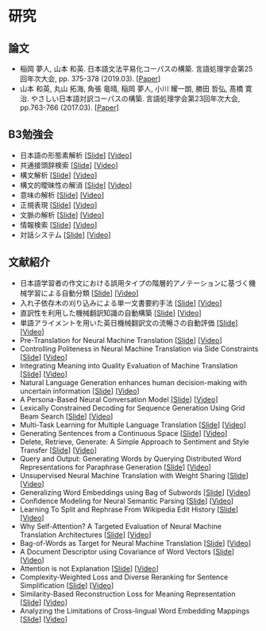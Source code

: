 # 研究

## 論文

- 稲岡 夢人, ⼭本 和英. 日本語文法平易化コーパスの構築. 言語処理学会第25回年次大会, pp. 375-378 (2019.03). \[[Paper](http://box.jnlp.org/arc/19/19NLP-inaoka.pdf)\]
- ⼭本 和英, 丸⼭ 拓海, ⾓張 ⻯晴, 稲岡 夢⼈, ⼩川 耀⼀朗, 勝⽥ 哲弘, 髙橋 寛治. やさしい⽇本語対訳コーパスの構築. 言語処理学会第23回年次大会, pp.763-766 (2017.03). \[[Paper](http://box.jnlp.org/arc/17/17NLP-yamamoto.pdf)\]

## B3勉強会

- 日本語の形態素解析 \[[Slide](https://speakerdeck.com/okayu9/ri-ben-yu-falsexing-tai-su-jie-xi)\] \[[Video](https://www.youtube.com/watch?v=9b7jA1c-tlo)\]
- 共通接頭辞検索 \[[Slide](https://speakerdeck.com/okayu9/gong-tong-jie-tou-ci-jian-suo)\] \[[Video](https://www.youtube.com/watch?v=_HS1zPiXG-c)\]
- 構文解析 \[[Slide](https://speakerdeck.com/okayu9/gou-wen-jie-xi)\] \[[Video](https://www.youtube.com/watch?v=hZqeWdoK6-w)\]
- 構文的曖昧性の解消 \[[Slide](https://speakerdeck.com/okayu9/gou-wen-de-ai-mei-xing-falsejie-xiao)\] \[[Video](https://www.youtube.com/watch?v=5Cd0VXi-qbc)\]
- 意味の解析 \[[Slide](https://speakerdeck.com/okayu9/yi-wei-falsejie-xi)\] \[[Video](https://www.youtube.com/watch?v=TrTERFqfs0o)\]
- 正規表現 \[[Slide](https://speakerdeck.com/okayu9/zheng-gui-biao-xian)\] \[[Video](https://www.youtube.com/watch?v=PuYKyOkZ1s4)\]
- 文脈の解析 \[[Slide](https://speakerdeck.com/okayu9/wen-mo-falsejie-xi)\] \[[Video](https://www.youtube.com/watch?v=LJq-cR8JYOs)\]
- 情報検索 \[[Slide](https://speakerdeck.com/okayu9/qing-bao-jian-suo)\] \[[Video](https://www.youtube.com/watch?v=wFa2XwX0R2k)\]
- 対話システム \[[Slide](https://speakerdeck.com/okayu9/dui-hua-sisutemu)\] \[[Video](https://www.youtube.com/watch?v=P3KNfVEQ7r8)\]

## 文献紹介

- 日本語学習者の作文における誤用タイプの階層的アノテーションに基づく機械学習による自動分類 \[[Slide](https://speakerdeck.com/okayu9/wen-xian-shao-jie-ri-ben-yu-xue-xi-zhe-falsezuo-wen-niokeru-wu-yong-taipufalsejie-ceng-de-afalsetesiyonniji-dukuji-jie-xue-xi-niyoruzi-dong-fen-lei)\] \[[Video](https://www.youtube.com/watch?v=gVW5LW6jJ40)\]
- 入れ子依存木の刈り込みによる単一文書要約手法 \[[Slide](https://speakerdeck.com/okayu9/wen-xian-shao-jie-ru-rezi-yi-cun-mu-falseyi-riip-miniyorudan-wen-shu-yao-yue-shou-fa)\] \[[Video](https://www.youtube.com/watch?v=qH0HIfNp6vM)\]
- 直訳性を利用した機械翻訳知識の自動構築 \[[Slide](https://speakerdeck.com/okayu9/wen-xian-shao-jie-zhi-yi-xing-woli-yong-sitaji-jie-fan-yi-zhi-shi-falsezi-dong-gou-zhu)\] \[[Video](https://www.youtube.com/watch?v=wltbtdm-bco)\]
- 単語アライメントを用いた英日機械翻訳文の流暢さの自動評価 \[[Slide](https://speakerdeck.com/okayu9/wen-xian-shao-jie-dan-yu-araimentowoyong-itaying-ri-ji-jie-fan-yi-wen-falseliu-chang-safalsezi-dong-ping-jia)\] \[[Video](https://www.youtube.com/watch?v=_Khyozom1tA)\]
- Pre-Translation for Neural Machine Translation \[[Slide](https://speakerdeck.com/okayu9/wen-xian-shao-jie-pre-translation-for-neural-machine-translation)\] \[[Video](https://www.youtube.com/watch?v=CVC9703bCbE)\]
- Controlling Politeness in Neural Machine Translation via Side Constraints \[[Slide](https://speakerdeck.com/okayu9/wen-xian-shao-jie-controlling-politeness-in-neural-machine-translation-via-side-constraints)\] \[[Video](https://www.youtube.com/watch?v=Jx7p_R7Q7Nc)\]
- Integrating Meaning into Quality Evaluation of Machine Translation \[[Slide](https://speakerdeck.com/okayu9/wen-xian-shao-jie-integrating-meaning-into-quality-evaluation-of-machine-translation)\] \[[Video](https://www.youtube.com/watch?v=gFDNwGo8YnI)\]
- Natural Language Generation enhances human decision-making with uncertain information \[[Slide](https://speakerdeck.com/okayu9/wen-xian-shao-jie-natural-language-generation-enhances-human-decision-making-with-uncertain-information)\] \[[Video](https://www.youtube.com/watch?v=nMGRvf2ExYE)\]
- A Persona-Based Neural Conversation Model \[[Slide](https://speakerdeck.com/okayu9/wen-xian-shao-jie-a-persona-based-neural-conversation-model)\] \[[Video](https://www.youtube.com/watch?v=k10SU8VTDrI)\]
- Lexically Constrained Decoding for Sequence Generation Using Grid Beam Search \[[Slide](https://speakerdeck.com/okayu9/wen-xian-shao-jie-lexically-constrained-decoding-for-sequence-generation-using-grid-beam-search)\] \[[Video](https://www.youtube.com/watch?v=41pZun9cATI)\]
- Multi-Task Learning for Multiple Language Translation \[[Slide](https://speakerdeck.com/okayu9/wen-xian-shao-jie-multi-task-learning-for-multiple-language-translation)\] \[[Video](https://www.youtube.com/watch?v=4yxrPgE-Nj0)\]
- Generating Sentences from a Continuous Space \[[Slide](https://speakerdeck.com/okayu9/wen-xian-shao-jie-generating-sentences-from-a-continuous-space)\] \[[Video](https://www.youtube.com/watch?v=sccaKOL3ufQ)\]
- Delete, Retrieve, Generate: A Simple Approach to Sentiment and Style Transfer \[[Slide](https://speakerdeck.com/okayu9/wen-xian-shao-jie-delete-retrieve-generate-a-simple-approach-to-sentiment-and-style-transfer)\] \[[Video](https://www.youtube.com/watch?v=tSJh1U0RAjg)\]
- Query and Output: Generating Words by Querying Distributed Word Representations for Paraphrase Generation \[[Slide](https://speakerdeck.com/okayu9/wen-xian-shao-jie-query-and-output-generating-words-by-querying-distributed-word-representations-for-paraphrase-generation)\] \[[Video](https://www.youtube.com/watch?v=aItje-xWqps)\]
- Unsupervised Neural Machine Translation with Weight Sharing \[[Slide](https://speakerdeck.com/okayu9/wen-xian-shao-jie-unsupervised-neural-machine-translation-with-weight-sharing)\] \[[Video](https://www.youtube.com/watch?v=DBiaMcMMskg)\]
- Generalizing Word Embeddings using Bag of Subwords \[[Slide](https://speakerdeck.com/okayu9/wen-xian-shao-jie-generalizing-word-embeddings-using-bag-of-subwords)\] \[[Video](https://www.youtube.com/watch?v=kdCLEGmwV8U)\]
- Confidence Modeling for Neural Semantic Parsing \[[Slide](https://speakerdeck.com/okayu9/wen-xian-shao-jie-confidence-modeling-for-neural-semantic-parsing)\] \[[Video](https://www.youtube.com/watch?v=4LEA5Jfhiyw)\]
- Learning To Split and Rephrase From Wikipedia Edit History \[[Slide](https://speakerdeck.com/okayu9/wen-xian-shao-jie-learning-to-split-and-rephrase-from-wikipedia-edit-history)\] \[[Video](https://www.youtube.com/watch?v=9XM4pydW6po)\]
- Why Self-Attention? A Targeted Evaluation of Neural Machine Translation Architectures \[[Slide](https://speakerdeck.com/okayu9/wen-xian-shao-jie-why-self-attention-a-targeted-evaluation-of-neural-machine-translation-architectures)\] \[[Video](https://www.youtube.com/watch?v=BysTifsrZb0)\]
- Bag-of-Words as Target for Neural Machine Translation \[[Slide](https://speakerdeck.com/okayu9/wen-xian-shao-jie-bag-of-words-as-target-for-neural-machine-translation)\] \[[Video](https://www.youtube.com/watch?v=8aEAuOx937U)\]
- A Document Descriptor using Covariance of Word Vectors \[[Slide](https://speakerdeck.com/okayu9/wen-xian-shao-jie-a-document-descriptor-using-covariance-of-word-vectors)\] \[[Video](https://www.youtube.com/watch?v=_dp4f9SCF5M)\]
- Attention is not Explanation \[[Slide](https://speakerdeck.com/okayu9/wen-xian-shao-jie-attention-is-not-explanation)\] \[[Video](https://www.youtube.com/watch?v=ji9HgfECZNU)\]
- Complexity-Weighted Loss and Diverse Reranking for Sentence Simplification \[[Slide](https://speakerdeck.com/okayu9/wen-xian-shao-jie-complexity-weighted-loss-and-diverse-reranking-for-sentence-simplification)\] \[[Video](https://www.youtube.com/watch?v=ymOEK3YOeB4)\]
- Similarity-Based Reconstruction Loss for Meaning Representation \[[Slide](https://speakerdeck.com/okayu9/wen-xian-shao-jie-similarity-based-reconstruction-loss-for-meaning-representation)\] \[[Video](https://www.youtube.com/watch?v=uDjOgMZ-XUY)\]
- Analyzing the Limitations of Cross-lingual Word Embedding Mappings \[[Slide](https://speakerdeck.com/okayu9/wen-xian-shao-jie-analyzing-the-limitations-of-cross-lingual-word-embedding-mappings)\] \[[Video](https://www.youtube.com/watch?v=FJx3wbYj_sI)\]
